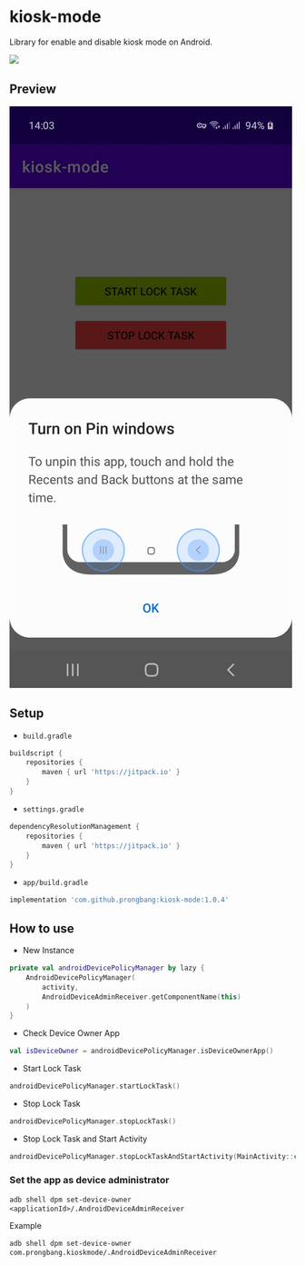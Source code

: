 # kiosk-mode

Library for enable and disable kiosk mode on Android.

[![](https://jitpack.io/v/prongbang/kiosk-mode.svg)](https://jitpack.io/#prongbang/kiosk-mode)

## Preview

![img.jpg](img.jpg)

## Setup

- `build.gradle`

```groovy
buildscript {
    repositories {
        maven { url 'https://jitpack.io' }
    }
}
```

- `settings.gradle`

```groovy
dependencyResolutionManagement {
    repositories {
        maven { url 'https://jitpack.io' }
    }
}
```

- `app/build.gradle`

```groovy
implementation 'com.github.prongbang:kiosk-mode:1.0.4'
```

## How to use

- New Instance

```kotlin
private val androidDevicePolicyManager by lazy {
    AndroidDevicePolicyManager(
        activity,
        AndroidDeviceAdminReceiver.getComponentName(this)
    )
}
```

- Check Device Owner App

```kotlin
val isDeviceOwner = androidDevicePolicyManager.isDeviceOwnerApp()
```

- Start Lock Task 

```kotlin
androidDevicePolicyManager.startLockTask()
```

- Stop Lock Task

```kotlin
androidDevicePolicyManager.stopLockTask()
```

- Stop Lock Task and Start Activity

```kotlin
androidDevicePolicyManager.stopLockTaskAndStartActivity(MainActivity::class.java)
```

### Set the app as device administrator

```shell
adb shell dpm set-device-owner <applicationId>/.AndroidDeviceAdminReceiver
```

Example

```shell
adb shell dpm set-device-owner com.prongbang.kioskmode/.AndroidDeviceAdminReceiver
```
